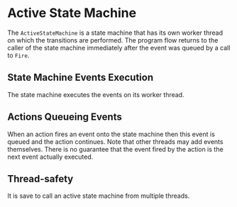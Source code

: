 # Active State Machine
The `ActiveStateMachine` is a state machine that has its own worker thread on which the transitions are performed. The program flow returns to the caller of the state machine immediately after the event was queued by a call to `Fire`.

## State Machine Events Execution
The state machine executes the events on its worker thread.

## Actions Queueing Events
When an action fires an event onto the state machine then this event is queued and the action continues. Note that other threads may add events themselves. There is no guarantee that the event fired by the action is the next event actually executed.

## Thread-safety
It is save to call an active state machine from multiple threads.